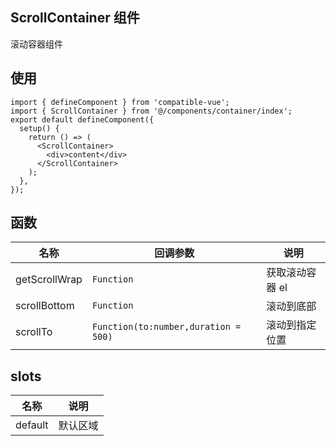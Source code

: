 ## ScrollContainer 组件

滚动容器组件

## 使用

```tsx
import { defineComponent } from 'compatible-vue';
import { ScrollContainer } from '@/components/container/index';
export default defineComponent({
  setup() {
    return () => (
      <ScrollContainer>
        <div>content</div>
      </ScrollContainer>
    );
  },
});
```

## 函数

| 名称          | 回调参数                             | 说明            |
| ------------- | ------------------------------------ | --------------- |
| getScrollWrap | `Function`                           | 获取滚动容器 el |
| scrollBottom  | `Function`                           | 滚动到底部      |
| scrollTo      | `Function(to:number,duration = 500)` | 滚动到指定位置  |

## slots

| 名称    | 说明     |
| ------- | -------- |
| default | 默认区域 |
